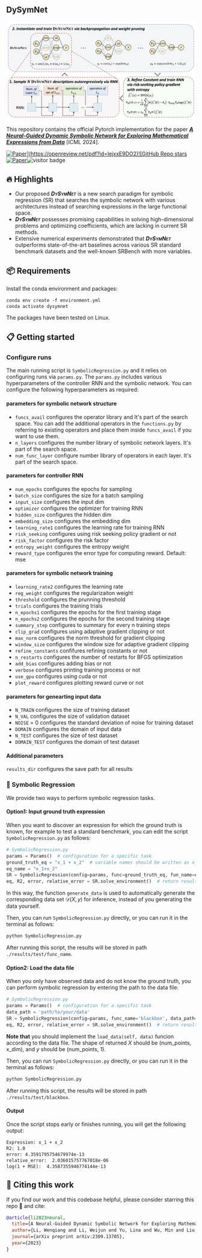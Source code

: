 ## DySymNet

![overview](img/Overview.png)

This repository contains the official Pytorch implementation for the paper [***A Neural-Guided Dynamic Symbolic Network for Exploring Mathematical Expressions from Data***](https://openreview.net/forum?id=pTmrk4XPFx) [ICML 2024].

[![Paper](https://img.shields.io/badge/Paper-📖-blue?)](https://openreview.net/pdf?id=IejxxE9DO2)![GitHub Repo stars](https://img.shields.io/github/stars/AILWQ/DySymNet?style=social)[![Paper](https://img.shields.io/badge/arXiv-2309.13705-b31b1b)](https://arxiv.org/abs/2309.13705)![visitor badge](https://visitor-badge.laobi.icu/badge?page_id=AILWQ.DySymNet&left_color=red&right_color=green&left_text=Hello%20Visitors)



## 🔥 Highlights

- Our proposed ***<span style="font-variant: small-caps;">DySymNet</span>*** is a new search paradigm for symbolic regression (SR) that searches the symbolic network with various architectures instead of searching expressions in the large functional space.
- ***<span style="font-variant: small-caps;">DySymNet</span>*** possesses promising capabilities in solving high-dimensional problems and optimizing coefficients, which are lacking in current SR methods.
- Extensive numerical experiments demonstrated that ***<span style="font-variant: small-caps;">DySymNet</span>*** outperforms state-of-the-art baselines across various SR standard benchmark datasets and the well-known SRBench with more variables.

## 📦 Requirements

Install the conda environment and packages:

```setup
conda env create -f environment.yml
conda activate dysymnet
```

The packages have been tested on Linux.

## 📋 Getting started

### Configure runs

The main running script is `SymbolicRegression.py` and it relies on configuring runs via `params.py`. The `params.py` includes various hyperparameters of the controller RNN and the symbolic network. You can configure the following hyperparameters as required:

#### parameters for symbolic network structure

- `funcs_avail`  configures the operator library and It's part of the search space. You can add the additional operators in the `functions.py` by referring to existing operators and place them inside `funcs_avail`  if you want to use them.
- `n_layers` configures the number library of symbolic network layers. It's part of the search space.
- `num_func_layer` configure number library of operators in each layer. It's part of the search space.

#### parameters for controller RNN

- `num_epochs`  configures the epochs for sampling
- `batch_size`  configures the size for a batch sampling
- `input_size`  configures the input dim
- `optimizer`  configures the optimizer for training RNN
- `hidden_size`  configures the hidden dim
- `embedding_size`  configures the embedding dim
- `learning_rate1`  configures the learning rate for training RNN
- `risk_seeking`  configures using risk seeking policy gradient or not
- `risk_factor`  configures the risk factor
- `entropy_weight`  configures the entropy weight
- `reward_type`  configures the error type for computing reward. Default: mse

#### parameters for symbolic network training

- `learning_rate2` configures the learning rate
- `reg_weight`  configures the regularizaiton weight
- `threshold`  configures the prunning threshold
- `trials`  configures the training trials
- `n_epochs1`  configures the epochs for the first training stage
- `n_epochs2`  configures the epochs for the second training stage
- `summary_step`  configures to summary for every n training steps
- `clip_grad`  configures using adaptive gradient clipping or not
- `max_norm` configures the norm threshold for gradient clipping
- `window_size`  configures the window size for adaptive gradient clipping
- `refine_constants`  confifures refining constants or not
- `n_restarts`  configures the number of restarts for BFGS optimization
- `add_bias`  configures adding bias or not
- `verbose`  configures printing training process or not
- `use_gpu`  configures using cuda or not
- `plot_reward`  configures plotting reward curve or not

#### parameters for genearting input data

- `N_TRAIN`  configures the size of training dataset
- `N_VAL`  configures the size of validation dataset
- `NOISE` = 0  configures the standard deviation of noise for training dataset
- `DOMAIN`  configures the domain of input data
- `N_TEST`  configures the size of test dataset
- `DOMAIN_TEST`  configures the domain of test dataset

#### Additional parameters

`results_dir` configures the save path for all results

### 🤖 Symbolic Regression

We provide two ways to perform symbolic regression tasks.

#### Option1: Input ground truth expression

When you want to discover an expression for which the ground truth is known, for example to test a standard benchmark, you can edit the script `SymbolicRegression.py`  as follows:

```python
# SymbolicRegression.py
params = Params()  # configuration for a specific task
ground_truth_eq = "x_1 + x_2"  # variable names should be written as x_i, where i>=1.
eq_name = "x_1+x_2"
SR = SymbolicRegression(config=params, func=ground_truth_eq, fun_name=eq_name)  # A new folder named "func_name" will be created to store the result files.
eq, R2, error, relative_error = SR.solve_environment()  # return results
```

In this way, the function `generate_data` is used to automatically generate the corresponding data set $\mathcal{D}(X, y)$ for inference, instead of you generating the data yourself.

Then, you can run `SymbolicRegression.py` directly, or you can run it in the terminal as follows:

```python
python SymbolicRegression.py
```

After running this script, the results will be stored in path `./results/test/func_name`.

#### Option2: Load the data file

When you only have observed data and do not know the ground truth, you can perform symbolic regression by entering the path to the data file:

```python
# SymbolicRegression.py
params = Params()  # configuration for a specific task
data_path = 'path/to/your/data'
SR = SymbolicRegression(config=params, func_name='blackbox', data_path=data_path)  # you can rename the func_name as any other you want.
eq, R2, error, relative_error = SR.solve_environment()  # return results
```

**Note that** you should implement the `load_data(self, data)` funcion according to the data file. The shape  of returned $X$ should be (num_points, x_dim), and $y$ should be (num_points, 1).

Then, you can run `SymbolicRegression.py` directly, or you can run it in the terminal as follows:

```python
python SymbolicRegression.py
```

After running this script, the results will be stored in path `./results/test/blackbox`.

#### Output

Once the script stops early or finishes running, you will get the following output:

```
Expression: x_1 + x_2
R2: 1.0
error: 4.3591795754679974e-13
relative_error:  2.036015757767018e-06
log(1 + MSE):  4.3587355946774144e-13
```

## 🔗 Citing this work

If you find our work and this codebase helpful, please consider starring this repo 🌟 and cite:

```bibtex
@article{li2023neural,
  title={A Neural-Guided Dynamic Symbolic Network for Exploring Mathematical Expressions from Data},
  author={Li, Wenqiang and Li, Weijun and Yu, Lina and Wu, Min and Liu, Jingyi and Li, Yanjie},
  journal={arXiv preprint arXiv:2309.13705},
  year={2023}
}
```

